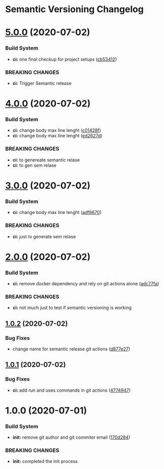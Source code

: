 # Semantic Versioning Changelog

# [5.0.0](https://github.com/kaychess/p2/compare/v4.0.0...v5.0.0) (2020-07-02)


### Build System

* **ci:** one final checkup for project setups ([cb53412](https://github.com/kaychess/p2/commit/cb534123262d41bd89ec787860a19b11381088fc))


### BREAKING CHANGES

* **ci:** Trigger Semantic release

# [4.0.0](https://github.com/kaychess/p2/compare/v3.0.0...v4.0.0) (2020-07-02)


### Build System

* **ci:** change body max line lenght ([c01428f](https://github.com/kaychess/p2/commit/c01428ff0801c6149216b3d96de411f4d30e7b1b))
* **ci:** change body max line lenght ([ed2627d](https://github.com/kaychess/p2/commit/ed2627d89bce1a3050e3653c40f36d95a00426c4))


### BREAKING CHANGES

* **ci:** to genereate semantic relase
* **ci:** to gen sem relase

# [3.0.0](https://github.com/kaychess/p2/compare/v2.0.0...v3.0.0) (2020-07-02)


### Build System

* **ci:** change body max line lenght ([adf8670](https://github.com/kaychess/p2/commit/adf8670e5b579f94185410471f43075cda59d3f4))


### BREAKING CHANGES

* **ci:** just to generate sem relase

# [2.0.0](https://github.com/kaychess/p2/compare/v1.0.2...v2.0.0) (2020-07-02)


### Build System

* **ci:** remove docker dependency and rely on git actions alone ([adc77fa](https://github.com/kaychess/p2/commit/adc77fadebe893f02809583af2ad7856a13b2a28))


### BREAKING CHANGES

* **ci:** not much just to test if semantic versioning is working

## [1.0.2](https://github.com/kaychess/p2/compare/v1.0.1...v1.0.2) (2020-07-02)


### Bug Fixes

* change name for semantic release git actions ([d877e27](https://github.com/kaychess/p2/commit/d877e2753ba581f884d3bd35d75c1f7c10fa815f))

## [1.0.1](https://github.com/kaychess/p2/compare/v1.0.0...v1.0.1) (2020-07-02)


### Bug Fixes

* **ci:** add run and uses commands in git actions ([4774947](https://github.com/kaychess/p2/commit/47749474ff6977af00d88f77361c0c9d34c1f889))

# 1.0.0 (2020-07-01)


### Build System

* **init:** remove git author and git commiter email ([170d284](https://github.com/kaychess/p2/commit/170d284b76051d2f37d2ac7c9ba8e5aee80dc6c7))


### BREAKING CHANGES

* **init:** completed the init process
